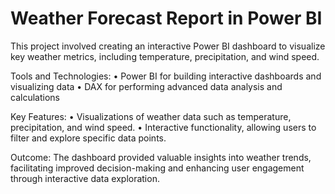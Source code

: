 # Weather Forecast Report in Power BI
This project involved creating an interactive Power BI dashboard to visualize key weather metrics, including temperature, precipitation, and wind speed.

Tools and Technologies:
	•	Power BI for building interactive dashboards and visualizing data
	•	DAX for performing advanced data analysis and calculations

Key Features:
	•	Visualizations of weather data such as temperature, precipitation, and wind speed.
	•	Interactive functionality, allowing users to filter and explore specific data points.

Outcome:
The dashboard provided valuable insights into weather trends, facilitating improved decision-making and enhancing user engagement through interactive data exploration.
